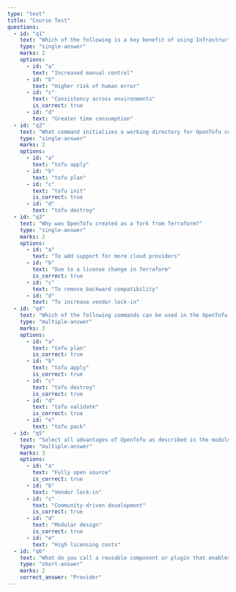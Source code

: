 ```yaml
---
type: "test"
title: "Course Test"
questions:
  - id: "q1"
    text: "Which of the following is a key benefit of using Infrastructure as Code (IaC) compared to manual infrastructure provisioning?"
    type: "single-answer"
    marks: 2
    options:
      - id: "a"
        text: "Increased manual control"
      - id: "b"
        text: "Higher risk of human error"
      - id: "c"
        text: "Consistency across environments"
        is_correct: true
      - id: "d"
        text: "Greater time consumption"
  - id: "q2"
    text: "What command initializes a working directory for OpenTofu configuration files?"
    type: "single-answer"
    marks: 2
    options:
      - id: "a"
        text: "tofu apply"
      - id: "b"
        text: "tofu plan"
      - id: "c"
        text: "tofu init"
        is_correct: true
      - id: "d"
        text: "tofu destroy"
  - id: "q3"
    text: "Why was OpenTofu created as a fork from Terraform?"
    type: "single-answer"
    marks: 2
    options:
      - id: "a"
        text: "To add support for more cloud providers"
      - id: "b"
        text: "Due to a license change in Terraform"
        is_correct: true
      - id: "c"
        text: "To remove backward compatibility"
      - id: "d"
        text: "To increase vendor lock-in"
  - id: "q4"
    text: "Which of the following commands can be used in the OpenTofu workflow? (Choose all that apply)"
    type: "multiple-answer"
    marks: 3
    options:
      - id: "a"
        text: "tofu plan"
        is_correct: true
      - id: "b"
        text: "tofu apply"
        is_correct: true
      - id: "c"
        text: "tofu destroy"
        is_correct: true
      - id: "d"
        text: "tofu validate"
        is_correct: true
      - id: "e"
        text: "tofu pack"
  - id: "q5"
    text: "Select all advantages of OpenTofu as described in the module."
    type: "multiple-answer"
    marks: 3
    options:
      - id: "a"
        text: "Fully open source"
        is_correct: true
      - id: "b"
        text: "Vendor lock-in"
      - id: "c"
        text: "Community-driven development"
        is_correct: true
      - id: "d"
        text: "Modular design"
        is_correct: true
      - id: "e"
        text: "High licensing costs"
  - id: "q6"
    text: "What do you call a reusable component or plugin that enables interaction with a cloud or service in OpenTofu?"
    type: "short-answer"
    marks: 2
    correct_answer: "Provider"
---
```

